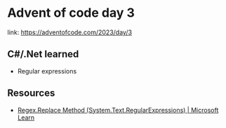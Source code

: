 # Advent of code day 3

link: https://adventofcode.com/2023/day/3

## C#/.Net learned

- Regular expressions

## Resources

- [Regex.Replace Method (System.Text.RegularExpressions) | Microsoft Learn](https://learn.microsoft.com/en-us/dotnet/api/system.text.regularexpressions.regex.replace?view=net-8.0)
